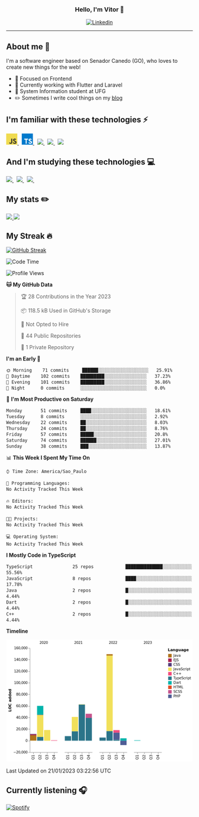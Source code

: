 <h3 align='center' >Hello, I'm Vitor 👋</h3>

<p align='center' >
  <a href='https://www.linkedin.com/in/vitor-pereira-309a7319b/' target="_blank">
    <img src='https://img.shields.io/badge/linkedin-0077b5?style=for-the-badge&logo=linkedin&logocolor=white' alt='Linkedin' />
  </a>
</p>

---

## About me 📗

I'm a software engineer based on Senador Canedo (GO), who loves to create new things for the web!

- 🎨 Focused on Frontend
- 🏢 Currently working with Flutter and Laravel
- 📑 System Information student at UFG
- ✏️ Sometimes I write cool things on my [blog](https://vitorpedeo.dev)

## I'm familiar with these technologies ⚡

<div>
  <a href="https://developer.mozilla.org/pt-BR/docs/Web/JavaScript" target="_blank">
    <img 			 src="https://raw.githubusercontent.com/github/explore/80688e429a7d4ef2fca1e82350fe8e3517d3494d/topics/javascript/javascript.png" width="30px" /> 
  </a>
  &nbsp;
  <a href="https://www.typescriptlang.org/" target="_blank">
    <img  src="https://raw.githubusercontent.com/github/explore/80688e429a7d4ef2fca1e82350fe8e3517d3494d/topics/typescript/typescript.png"
  width="30px" />
  </a>
  &nbsp;
  <a href="https://pt-br.reactjs.org/" target="_blank">
    <img src="https://i.imgur.com/6CgnlCv.png" width="30px" /> 
  </a>
  &nbsp;
  <a href="https://nodejs.org/en/" target="_blank">
    <img src="https://i.imgur.com/4Vryy4y.png" width="30px" />
  </a>
  &nbsp;
  <a href="https://git-scm.com/" target="_blank">
    <img src="https://git-scm.com/images/logos/downloads/Git-Icon-1788C.png" width="30px" />
  </a>
</div>

## And I'm studying these technologies 💻

<div>
  <a href="https://www.docker.com/" target="_blank">
    <img src="https://www.docker.com/sites/default/files/d8/2019-07/vertical-logo-monochromatic.png" width="30px" />
  </a>
   &nbsp;
  <a href="https://flutter.dev/" target="_blank">
    <img src="https://storage.googleapis.com/cms-storage-bucket/0dbfcc7a59cd1cf16282.png" width="20px" />
  </a>
   &nbsp;
  <a href="https://laravel.com/" target="_blank">
    <img src="https://raw.githubusercontent.com/laravel/art/master/logo-mark/4%20PNG/3%20RGB/1%20Full%20Color/laravel-mark-rgb-red.png" width="26px" />
  </a>
   &nbsp;
</div>

## My stats ✏️

<div>
  <a href="https://github.com/vitorpedeo" target="_blank">
    <img height="180em" src="https://github-readme-stats-ten-chi.vercel.app/api?username=vitorpedeo&show_icons=true&theme=dracula" />
    <img height="180em" src="https://github-readme-stats-ten-chi.vercel.app/api/top-langs/?username=vitorpedeo&exclude_repo=POO_2020-4&layout=compact&theme=dracula" />
  </a>
</div>

## My Streak 🔥

[![GitHub Streak](http://github-readme-streak-stats.herokuapp.com?user=vitorpedeo&theme=dracula&date_format=j%20M%5B%20Y%5D)](https://git.io/streak-stats)

<!--START_SECTION:waka-->
![Code Time](http://img.shields.io/badge/Code%20Time-22%20hrs%209%20mins-blue)

![Profile Views](http://img.shields.io/badge/Profile%20Views-0-blue)

**🐱 My GitHub Data** 

> 🏆 28 Contributions in the Year 2023
 > 
> 📦 118.5 kB Used in GitHub's Storage 
 > 
> 🚫 Not Opted to Hire
 > 
> 📜 44 Public Repositories 
 > 
> 🔑 1 Private Repository 
 > 
**I'm an Early 🐤** 

```text
🌞 Morning    71 commits     ██████░░░░░░░░░░░░░░░░░░░   25.91% 
🌆 Daytime    102 commits    █████████░░░░░░░░░░░░░░░░   37.23% 
🌃 Evening    101 commits    █████████░░░░░░░░░░░░░░░░   36.86% 
🌙 Night      0 commits      ░░░░░░░░░░░░░░░░░░░░░░░░░   0.0%

```
📅 **I'm Most Productive on Saturday** 

```text
Monday       51 commits     ████░░░░░░░░░░░░░░░░░░░░░   18.61% 
Tuesday      8 commits      ░░░░░░░░░░░░░░░░░░░░░░░░░   2.92% 
Wednesday    22 commits     ██░░░░░░░░░░░░░░░░░░░░░░░   8.03% 
Thursday     24 commits     ██░░░░░░░░░░░░░░░░░░░░░░░   8.76% 
Friday       57 commits     █████░░░░░░░░░░░░░░░░░░░░   20.8% 
Saturday     74 commits     ██████░░░░░░░░░░░░░░░░░░░   27.01% 
Sunday       38 commits     ███░░░░░░░░░░░░░░░░░░░░░░   13.87%

```


📊 **This Week I Spent My Time On** 

```text
⌚︎ Time Zone: America/Sao_Paulo

💬 Programming Languages: 
No Activity Tracked This Week

🔥 Editors: 
No Activity Tracked This Week

🐱‍💻 Projects: 
No Activity Tracked This Week

💻 Operating System: 
No Activity Tracked This Week

```

**I Mostly Code in TypeScript** 

```text
TypeScript               25 repos            ██████████████░░░░░░░░░░░   55.56% 
JavaScript               8 repos             ████░░░░░░░░░░░░░░░░░░░░░   17.78% 
Java                     2 repos             █░░░░░░░░░░░░░░░░░░░░░░░░   4.44% 
Dart                     2 repos             █░░░░░░░░░░░░░░░░░░░░░░░░   4.44% 
C++                      2 repos             █░░░░░░░░░░░░░░░░░░░░░░░░   4.44%

```


**Timeline**

![Chart not found](https://raw.githubusercontent.com/vitorpedeo/vitorpedeo/master/charts/bar_graph.png) 


 Last Updated on 21/01/2023 03:22:56 UTC
<!--END_SECTION:waka-->

## Currently listening 🎧

[![Spotify](https://novatorem.vitorpedeo.vercel.app/api/spotify)](https://open.spotify.com/user/vitorpedeo)

